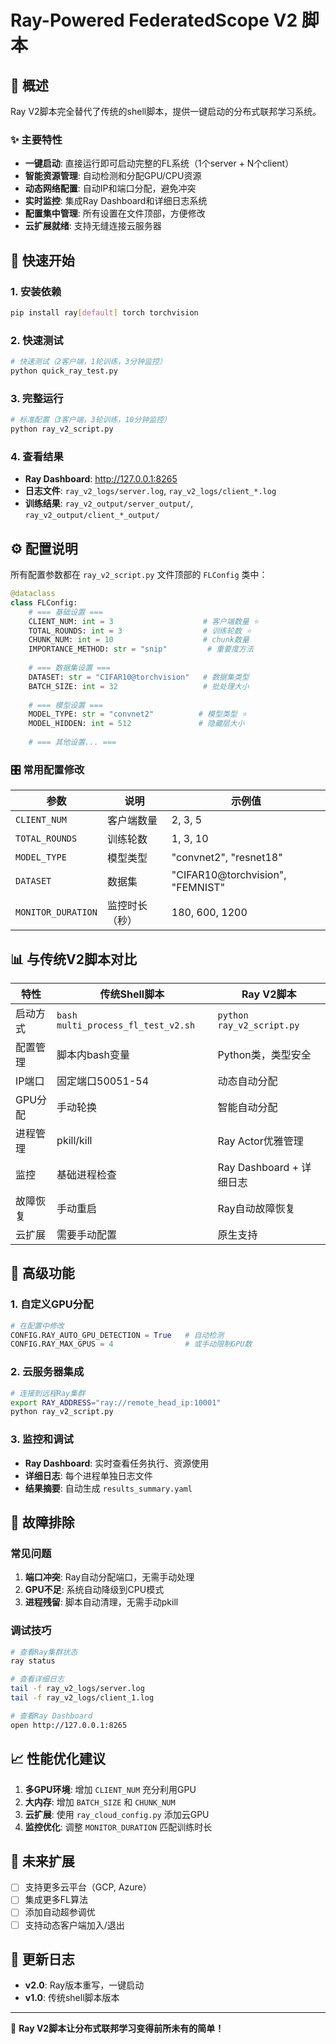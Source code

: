# Ray-Powered FederatedScope V2 脚本

## 🎯 概述

Ray V2脚本完全替代了传统的shell脚本，提供一键启动的分布式联邦学习系统。

### ✨ 主要特性

- **一键启动**: 直接运行即可启动完整的FL系统（1个server + N个client）
- **智能资源管理**: 自动检测和分配GPU/CPU资源  
- **动态网络配置**: 自动IP和端口分配，避免冲突
- **实时监控**: 集成Ray Dashboard和详细日志系统
- **配置集中管理**: 所有设置在文件顶部，方便修改
- **云扩展就绪**: 支持无缝连接云服务器

## 🚀 快速开始

### 1. 安装依赖

```bash
pip install ray[default] torch torchvision
```

### 2. 快速测试

```bash
# 快速测试（2客户端，1轮训练，3分钟监控）
python quick_ray_test.py
```

### 3. 完整运行

```bash
# 标准配置（3客户端，3轮训练，10分钟监控）
python ray_v2_script.py
```

### 4. 查看结果

- **Ray Dashboard**: http://127.0.0.1:8265
- **日志文件**: `ray_v2_logs/server.log`, `ray_v2_logs/client_*.log`
- **训练结果**: `ray_v2_output/server_output/`, `ray_v2_output/client_*_output/`

## ⚙️ 配置说明

所有配置参数都在 `ray_v2_script.py` 文件顶部的 `FLConfig` 类中：

```python
@dataclass
class FLConfig:
    # === 基础设置 ===
    CLIENT_NUM: int = 3                    # 客户端数量 ⭐
    TOTAL_ROUNDS: int = 3                  # 训练轮数 ⭐  
    CHUNK_NUM: int = 10                    # chunk数量
    IMPORTANCE_METHOD: str = "snip"         # 重要度方法
    
    # === 数据集设置 ===
    DATASET: str = "CIFAR10@torchvision"   # 数据集类型
    BATCH_SIZE: int = 32                   # 批处理大小
    
    # === 模型设置 ===
    MODEL_TYPE: str = "convnet2"          # 模型类型 ⭐
    MODEL_HIDDEN: int = 512               # 隐藏层大小
    
    # === 其他设置... ===
```

### 🎛️ 常用配置修改

| 参数 | 说明 | 示例值 |
|------|------|--------|
| `CLIENT_NUM` | 客户端数量 | 2, 3, 5 |
| `TOTAL_ROUNDS` | 训练轮数 | 1, 3, 10 |
| `MODEL_TYPE` | 模型类型 | "convnet2", "resnet18" |
| `DATASET` | 数据集 | "CIFAR10@torchvision", "FEMNIST" |
| `MONITOR_DURATION` | 监控时长（秒） | 180, 600, 1200 |

## 📊 与传统V2脚本对比

| 特性 | 传统Shell脚本 | Ray V2脚本 |
|------|--------------|-----------|
| 启动方式 | `bash multi_process_fl_test_v2.sh` | `python ray_v2_script.py` |
| 配置管理 | 脚本内bash变量 | Python类，类型安全 |
| IP端口 | 固定端口50051-54 | 动态自动分配 |
| GPU分配 | 手动轮换 | 智能自动分配 |
| 进程管理 | pkill/kill | Ray Actor优雅管理 |
| 监控 | 基础进程检查 | Ray Dashboard + 详细日志 |
| 故障恢复 | 手动重启 | Ray自动故障恢复 |
| 云扩展 | 需要手动配置 | 原生支持 |

## 🌟 高级功能

### 1. 自定义GPU分配

```python
# 在配置中修改
CONFIG.RAY_AUTO_GPU_DETECTION = True   # 自动检测
CONFIG.RAY_MAX_GPUS = 4                # 或手动限制GPU数
```

### 2. 云服务器集成

```bash
# 连接到远程Ray集群
export RAY_ADDRESS="ray://remote_head_ip:10001"
python ray_v2_script.py
```

### 3. 监控和调试

- **Ray Dashboard**: 实时查看任务执行、资源使用
- **详细日志**: 每个进程单独日志文件
- **结果摘要**: 自动生成 `results_summary.yaml`

## 🔧 故障排除

### 常见问题

1. **端口冲突**: Ray自动分配端口，无需手动处理
2. **GPU不足**: 系统自动降级到CPU模式
3. **进程残留**: 脚本自动清理，无需手动pkill

### 调试技巧

```bash
# 查看Ray集群状态
ray status

# 查看详细日志
tail -f ray_v2_logs/server.log
tail -f ray_v2_logs/client_1.log

# 查看Ray Dashboard
open http://127.0.0.1:8265
```

## 📈 性能优化建议

1. **多GPU环境**: 增加 `CLIENT_NUM` 充分利用GPU
2. **大内存**: 增加 `BATCH_SIZE` 和 `CHUNK_NUM`
3. **云扩展**: 使用 `ray_cloud_config.py` 添加云GPU
4. **监控优化**: 调整 `MONITOR_DURATION` 匹配训练时长

## 🚀 未来扩展

- [ ] 支持更多云平台（GCP, Azure）
- [ ] 集成更多FL算法
- [ ] 添加自动超参调优
- [ ] 支持动态客户端加入/退出

## 📝 更新日志

- **v2.0**: Ray版本重写，一键启动
- **v1.0**: 传统shell脚本版本

---

🎉 **Ray V2脚本让分布式联邦学习变得前所未有的简单！**